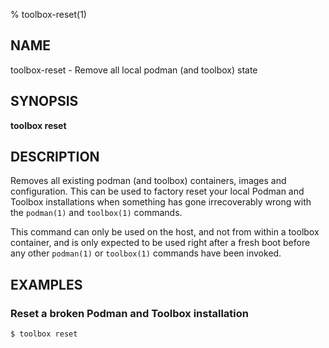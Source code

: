 % toolbox-reset(1)

## NAME
toolbox\-reset - Remove all local podman (and toolbox) state

## SYNOPSIS
**toolbox reset**

## DESCRIPTION

Removes all existing podman (and toolbox) containers, images and configuration.
This can be used to factory reset your local Podman and Toolbox installations
when something has gone irrecoverably wrong with the `podman(1)` and
`toolbox(1)` commands.

This command can only be used on the host, and not from within a toolbox
container, and is only expected to be used right after a fresh boot before any
other `podman(1)` or `toolbox(1)` commands have been invoked.

## EXAMPLES

### Reset a broken Podman and Toolbox installation

```
$ toolbox reset
```
